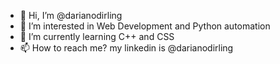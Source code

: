 - 👋 Hi, I’m @darianodirling
- 👀 I’m interested in Web Development and Python automation
- 🌱 I’m currently learning C++ and CSS
- 📫 How to reach me? my linkedin is @darianodirling

